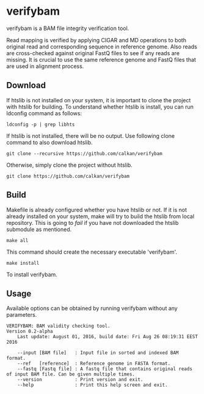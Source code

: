 # verifybam

verifybam is a BAM file integrity verification tool.

Read mapping is verified by applying CIGAR and MD operations to both original read and corresponding sequence in reference genome. Also reads are cross-checked against original FastQ files to see if any reads are missing. It is crucial to use the same reference genome and FastQ files that are used in alignment process.

## Download

If htslib is not installed on your system, it is important to clone the project with htslib for building.
To understand whether htslib is install, you can run ldconfig command as follows:

```ldconfig -p | grep libhts```

If htslib is not installed, there will be no output. Use following clone command to also download htslib.

```git clone --recursive https://github.com/calkan/verifybam```

Otherwise, simply clone the project without htslib.

```git clone https://github.com/calkan/verifybam```

## Build

Makefile is already configured whether you have htslib or not. If it is not already installed on your system, make will try to build the htslib from local repository. This is going to *fail* if you have not downloaded the htslib submodule as mentioned.

```make all```

This command should create the necessary executable 'verifybam'.

```make install```

To install verifybam.

## Usage

Available options can be obtained by running verifybam without any parameters.

```
VERIFYBAM: BAM validity checking tool.
Version 0.2-alpha
	Last update: August 01, 2016, build date: Fri Aug 26 08:19:31 EEST 2016

	--input [BAM file]   : Input file in sorted and indexed BAM format.
	--ref   [reference]  : Reference genome in FASTA format.
	--fastq [Fastq file] : A fastq file that contains original reads of input BAM file. Can be given multiple times.
	--version            : Print version and exit.
	--help               : Print this help screen and exit.
```
